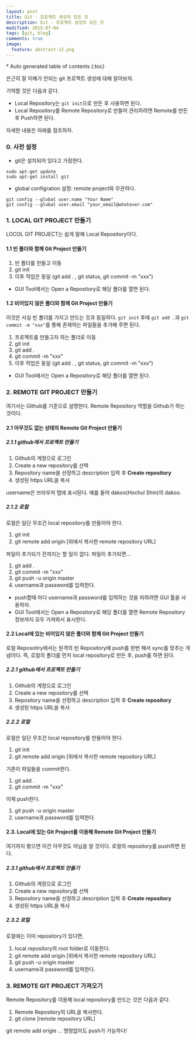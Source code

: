 ```yaml
---
layout: post
title: Git - 프로젝트 생성의 모든 것
description: Git - 프로젝트 생성의 모든 것
modified: 2015-07-04
tags: [git, blog]
comments: true
image:
  feature: abstract-12.png
---
```


<section id="table-of-contents" class="toc">
<div id="drawer" markdown="1">
*  Auto generated table of contents
{:toc}
</div>
</section><!-- /#table-of-contents -->

은근히 잘 이해가 안되는 git 프로젝트 생성에 대해 알아보자. 

기억할 것은 다음과 같다. 

- Local Repository는 `git init`으로 만든 후 사용하면 된다. 
- Local Repository를 Remote Repository로 만들어 관리하려면 Remote를 만든 후 Push하면 된다. 

자세한 내용은 아래를 참조하자. 

### 0. 사전 설정

- git은 설치되어 있다고 가정한다.

```
sudo apt-get update
sudo apt-get install git
```

- global configration 설정: remote project와 무관하다. 

```
git config --global user.name "Your Name"
git config --global user.email "your_email@whatever.com"
```

### 1. LOCAL GIT PROJECT 만들기

LOCOL GIT PROJECT는 쉽게 말해 Local Repository이다. 

#### 1.1 빈 폴더와 함께 Git Project 만들기 

1. 빈 폴더를 만들고 이동
2. git init
3. 이후 작업은 동일 (git add . , git status, git commit -m "xxx")

- GUI Tool에서는 Open a Repository로 해당 폴더를 열면 된다. 

#### 1.2 비어있지 않은 폴더와 함께 Git Project 만들기 

이것은 사실 빈 폴더를 가지고 만드는 것과 동일하다. `git init` 후에 `git add .`과 `git commit -m "xxx"`를 통해 존재하는 파일들을 추가해 주면 된다. 

1. 프로젝트를 만들고자 하는 폴더로 이동
2. git init
3. git add .
4. git commit -m "xxx"
5. 이후 작업은 동일 (git add . , git status, git commit -m "xxx")

- GUI Tool에서는 Open a Repository로 해당 폴더를 열면 된다. 

### 2. REMOTE GIT PROJECT 만들기

여기서는 Github를 기준으로 설명한다. Remote Repository 역할을 Github가 하는 것이다. 

#### 2.1 아무것도 없는 상태의 Remote Git Project 만들기 

##### 2.1.1 github에서 프로젝트 만들기 

1. Github의 계정으로 로그인 
2. Create a new repository를 선택
3. Repository name을 선정하고 description 입력 후 **Create repository**
4. 생성된 https URL을 복사

username은 브라우저 탭에 표시된다. 예를 들어 dakoo(Hochul Shin)의 dakoo.

##### 2.1.2 로컬 

로컬은 일단 무조건 local repository를 만들어야 한다. 

1. git init 
2. git remote add origin [위에서 복사한 remote repository URL]

파일이 추가되기 전까지는 할 일이 없다. 파일이 추가되면...

1. git add .
2. git commit -m "xxx"
3. git push -u origin master
4. username과 password를 입력한다.

- push할때 마다 username과 password를 입력하는 것을 피하려면 GUI 툴을 사용하자. 
- GUI Tool에서는 Open a Repository로 해당 폴더를 열면 Remote Repository 정보까지 모두 가져와서 표시한다. 

#### 2.2 Local에 있는 비어있지 않은 폴더와 함께 Git Project 만들기

로컬 Reposotiry에서는 원격의 빈 Repository에 push를 한번 해서 sync를 맞추는 개념이다. 즉, 로컬의 폴더를 먼저 local repository로 만든 후, push를 하면 된다. 

##### 2.2.1 github에서 프로젝트 만들기 

1. Github의 계정으로 로그인 
2. Create a new repository를 선택
3. Repository name을 선정하고 description 입력 후 **Create repository**
4. 생성된 https URL을 복사

##### 2.2.2 로컬 

로컬은 일단 무조건 local repository를 만들어야 한다. 

1. git init 
2. git remote add origin [위에서 복사한 remote repository URL]

기존이 파일들을 commit한다.  

1. git add .
2. git commit -m "xxx"

이제 push한다. 

1. git push -u origin master
2. username과 password를 입력한다.

#### 2.3. Local에 있는 Git Project를 이용해 Remote Git Project 만들기 

여기까지 봤으면 이건 아무것도 아님을 알 것이다. 로컬의 repository를 push하면 된다. 

##### 2.3.1 github에서 프로젝트 만들기 

1. Github의 계정으로 로그인 
2. Create a new repository를 선택
3. Repository name을 선정하고 description 입력 후 **Create repository**
4. 생성된 https URL을 복사

##### 2.3.2 로컬 

로컬에는 이미 repository가 있다면, 

1. local repository의 root folder로 이동한다. 
2. git remote add origin [위에서 복사한 remote repository URL]
3. git push -u origin master
4. username과 password를 입력한다.

### 3. REMOTE GIT PROJECT 가져오기

Remote Repository를 이용해 local repository를 만드는 것은 다음과 같다. 

1. Remote Repository의 URL을 복사한다. 
2. git clone [remote repository URL]

git remote add origie ... 명령없이도 push가 가능하다!

